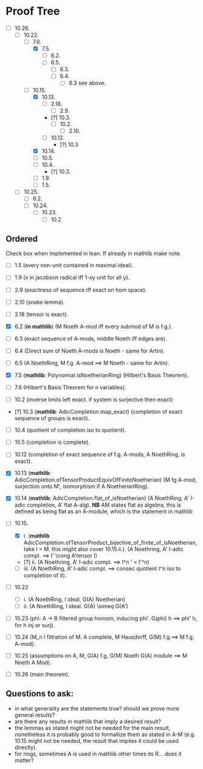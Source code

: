 # Proof Tree

- [ ] 10.26. 
    - [ ] ⁠10.22. 
        - [ ] 7.6.
            - [X] 7.5.
                - [ ] 6.2. 
                - [ ] 6.5.
                    - [ ] 6.3.
                    - [ ] 6.4.
                      - [ ] 6.3 see above.
        - [ ] 10.15.
            - [X] 10.13.
                - [ ] 2.18.
                    - [ ] 2.9. 
                - [?] 10.3.
                    - [ ] 10.2.
                        - [ ] 2.10.
                - [ ] 10.12.
                    - [?] 10.3
            - [X] 10.14.
            - [ ] 10.5.
            - [ ] 10.4.
                - [?] 10.3.
            - [ ] 1.9.
            - [ ] 1.5. 
    - [ ] ⁠10.25.
        - [ ] 6.2.
        - [ ] 10.24.
            - [ ] 10.23.
                - [ ] 10.2

## Ordered
Check box when implemented in lean. If already in mathlib make note.

- [ ] 1.5 (every non-unit contained in maximal ideal).

- [ ] 1.9 (x in jacobson radical iff 1-xy unit for all y).

- [ ] 2.9 (exactness of sequence iff exact on hom space).

- [ ] 2.10 (snake lemma).

- [ ] 2.18 (tensor is exact).

- [X] 6.2 (**in mathlib**) (M Noeth A-mod iff every submod of M is f.g.). 

- [ ] 6.3 (exact sequence of A-mods, middle Noeth iff edges are).

- [ ] 6.4 (Direct sum of Noeth A-mods is Noeth - same for Artin).

- [ ] 6.5 (A NoethRing, M f.g. A-mod ==> M Noeth - same for Artin).

- [X] 7.5 (**mathlib**: Polynomial.isNoetherianRing) (Hilbert's Basis Theorem).

- [ ] 7.6 (Hilbert's Basis Theorem for n variables).

- [ ] 10.2 (inverse limits left exact. if system is surjective then exact)

- [?] 10.3  (**mathlib**: AdicCompletion.map_exact) (completion of exact sequence of groups is exact).

- [ ] 10.4 (quotient of completion iso to quotient).

- [ ] 10.5 (completion is complete).

- [ ] 10.12 (completion of exact sequence of f.g. A-mods, A NoethRing,  is exact).

- [X] 10.13 (**mathlib**: AdicCompletion.ofTensorProductEquivOfFiniteNoetherian) (M fg A-mod, surjection onto M', isomorphism if A NoetherianRing).

- [X] 10.14 (**mathlib**: AdicCompletion.flat_of_isNoetherian) (A NoethRing, A' I-adic completion, A' flat A-alg). **NB** AM states flat as algebra, this is defined as being flat as an A-module, which is the statement in mathlib

- [ ] 10.15.
    - [X] i. (**mathlib** AdicCompletion.ofTensorProduct_bijective_of_finite_of_isNoetherian, take I = M. this might also cover 10.15.ii.). (A Noethring, A' I-adic compl. ==> I' \cong A'tensor I)
    - [?] ii. (A Noethring, A' I-adic compl. ==> I^n ' = I'^n)
    - [ ] iii. (A NoethRing, A' I-adic compl. ==>  consec quotient I^n iso to completion of it).

- [ ] 10.22 
    - [ ] i. (A NoethRing, I ideal, G(A) Noetherian)
    - [ ] ii. (A NoethRing, I ideal. G(A) \simeq G(A')

- [ ] 10.23 (phi: A -> B filtered group homom, inducing phi'. G(phi) h ==> phi' h, for h inj or surj).

- [ ] 10.24 (M_n I filtration of M. A complete, M Hausdorff, G(M) f.g.==> M f.g. A-mod).

- [ ] 10.25 (assumptions on A, M, G(A) f.g, G(M) Noeth G(A) module ==> M Noeth A Mod).

- [ ] 10.26 (main theorem).



## Questions to ask:
- in what generality are the statements true? should we prove more general results?
- are there any results in mathlib that imply a desired result?
- the lemmas as stated might not be needed for the main result, nonetheless it is probably good to formallize them as stated in A-M (e.g. 10.15 might not be needed, the result that implies it could be used directly).
- for rings, sometimes A is used in mathlib other times its R... does it matter?